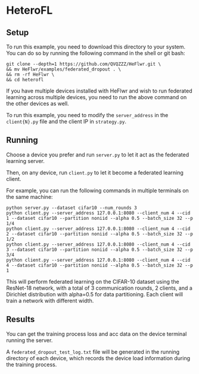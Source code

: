 # HeteroFL
## Setup
To run this example, you need to download this directory to your system. You can do so by running the following command in the shell or git bash:
``` shell
git clone --depth=1 https://github.com/QVQZZZ/HeFlwr.git \
&& mv HeFlwr/examples/federated_dropout . \
&& rm -rf HeFlwr \
&& cd heterofl
```
If you have multiple devices installed with HeFlwr and wish to run federated learning across multiple devices, you need to run the above command on the other devices as well.

To run this example, you need to modify the `server_address` in the `client{N}.py` file and the client IP in `strategy.py`.

## Running
Choose a device you prefer and run `server.py` to let it act as the federated learning server.

Then, on any device, run `client.py` to let it become a federated learning client.

For example, you can run the following commands in multiple terminals on the same machine:
```shell
python server.py --dataset cifar10 --num_rounds 3
python client.py --server_address 127.0.0.1:8080 --client_num 4 --cid 1 --dataset cifar10 --partition noniid --alpha 0.5 --batch_size 32 --p 1/4
python client.py --server_address 127.0.0.1:8080 --client_num 4 --cid 2 --dataset cifar10 --partition noniid --alpha 0.5 --batch_size 32 --p 1/2
python client.py --server_address 127.0.0.1:8080 --client_num 4 --cid 3 --dataset cifar10 --partition noniid --alpha 0.5 --batch_size 32 --p 3/4
python client.py --server_address 127.0.0.1:8080 --client_num 4 --cid 4 --dataset cifar10 --partition noniid --alpha 0.5 --batch_size 32 --p 1
```
This will perform federated learning on the CIFAR-10 dataset using the ResNet-18 network, with a total of 3 communication rounds, 2 clients, and a Dirichlet distribution with alpha=0.5 for data partitioning.
Each client will train a network with different width.

## Results
You can get the training process loss and acc data on the device terminal running the server.

A `federated_dropout_test_log.txt` file will be generated in the running directory of each device, which records the device load information during the training process.